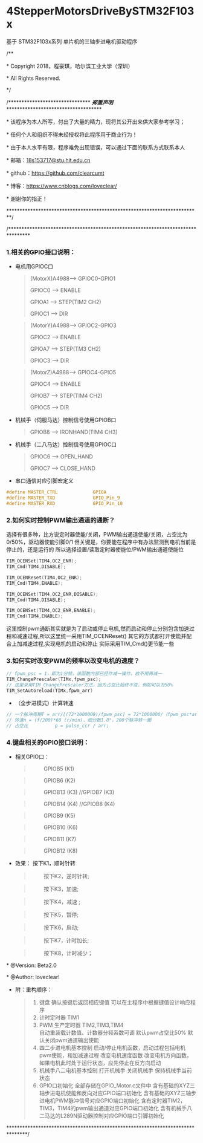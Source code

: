 # 4StepperMotorsDriveBySTM32F103x
基于 STM32F103x系列 单片机的三轴步进电机驱动程序

/**

 \*  Copyright 2018，程豪琪，哈尔滨工业大学（深圳）

 \*  All Rights Reserved.

 */

/******************************* ***郑重声明*** ************************************
 
\* 该程序为本人所写，付出了大量的精力，现将其公开出来供大家参考学习；

\* 任何个人和组织不得未经授权将此程序用于商业行为！

\* 由于本人水平有限，程序难免出现错误，可以通过下面的联系方式联系本人

\* 邮箱：18s153717@stu.hit.edu.cn

\* github：https://github.com/clearcumt

\* 博客：https://www.cnblogs.com/loveclear/

\* 谢谢你的指正！
 
*************************************************************************/

/********************************************************************************

### 1.相关的GPIO接口说明：  	
* 电机用GPIOC口

	> (MotorX)A4988--> GPIOC0-GPIO1
	> 
	> GPIOC0 	--> ENABLE
	> 
	> GPIOA1 	--> STEP(TIM2 CH2)
	> 
	> GPIOC1	--> DIR  
	> 
	
	> (MotorY)A4988--> GPIOC2-GPIO3
	> 
	> GPIOC2 	--> ENABLE
	> 
	> GPIOA7 	--> STEP(TM3 CH2)
	> 
	> GPIOC3	--> DIR  
	
	> (MotorZ)A4988--> GPIOC4-GPIO5
	> 
	> GPIOC4 	--> ENABLE
	> 
	> GPIOB7 	--> STEP(TIM4 CH2)
	> 
	> GPIOC5	--> DIR
	>
	
* 机械手（伺服马达）控制信号使用GPIOB口
	> GPIOB8	--> IRONHAND(TIM4 CH3)

* 机械手（二八马达）控制信号使用GPIOC口
	> GPIOC6	--> OPEN_HAND
	>   
	> GPIOC7	--> CLOSE_HAND
	
* 串口通信对应引脚宏定义
```c
#define MASTER_CTRL				GPIOA
#define MASTER_TXD 				GPIO_Pin_9
#define MASTER_RXD 				GPIO_Pin_10
```
				
### 2.如何实时控制PWM输出通道的通断？

选择有很多种，比方说定时器使能/关闭，PWM输出通道使能/关闭，占空比为0/50%，驱动器使能引脚0/1
但关键是，你要能在程序中有办法监测到电机当前是停止的，还是运行的
所以选择设置/读取定时器使能位/PWM输出通道使能位
```c	
TIM_OCENSet(TIM4,OC2_ENR);
TIM_Cmd(TIM4,DISABLE);

TIM_OCENReset(TIM4,OC2_ENR);			
TIM_Cmd(TIM4,ENABLE);

TIM_OCENSet(TIM4,OC2_ENR,DISABLE);
TIM_Cmd(TIM4,DISABLE);

TIM_OCENSet(TIM4,OC2_ENR,ENABLE);
TIM_Cmd(TIM4,ENABLE);
```	

这里控制pwm通断其实就是为了启动或停止电机,然而启动和停止分别包含加速过程和减速过程,所以这里统一采用TIM_OCENReset()
其它的方式都打开使能并配合上加减速过程,实现电机的启动和停止
实际采用TIM_Cmd()更节能一些
	
### 3.如何实时改变PWM的频率以改变电机的速度？

```c
// fpwm_psc = 1，即为1分频，该函数内部已经作减一操作，故不用再减一
TIM_ChangePrescaler(TIMx,fpwm_psc);	
// 这里采用TIM_ChangePrescaler方法，因为占空比始终不变，例如可以为50%
TIM_SetAutoreload(TIMx,fpwm_arr)		
```
* （全步进模式）计算转速

```c
// 一个脉冲周期T = arr/[(72*1000000)/fpwm_psc] = 72*1000000/（fpwm_psc*arr）(s) ,f = 1/T (Hz)
// 转速n = (f/200)*60 (r/min)，细分数1.8°，200个脉冲转一圈
// 占空比			p = pulse_ccr / arr;
```						
				

### 4.键盘相关的GPIO接口说明：

* 相关GPIO口： 
	
	> &nbsp;&nbsp;&nbsp;&nbsp;&nbsp;&nbsp;&nbsp;&nbsp;				GPIOB5	(K1) 
	
	> &nbsp;&nbsp;&nbsp;&nbsp;&nbsp;&nbsp;&nbsp;&nbsp;				GPIOB6	(K2)				
	
	> &nbsp;&nbsp;&nbsp;&nbsp;&nbsp;&nbsp;&nbsp;&nbsp;				GPIOB13 (K3)	//GPIOB7  (K3)
	
	> &nbsp;&nbsp;&nbsp;&nbsp;&nbsp;&nbsp;&nbsp;&nbsp;				GPIOB14	(K4)	//GPIOB8  (K4)	
	
	> &nbsp;&nbsp;&nbsp;&nbsp;&nbsp;&nbsp;&nbsp;&nbsp;				GPIOB9	(K5)
	
	> &nbsp;&nbsp;&nbsp;&nbsp;&nbsp;&nbsp;&nbsp;&nbsp;				GPIOB10	(K6)
	
	> &nbsp;&nbsp;&nbsp;&nbsp;&nbsp;&nbsp;&nbsp;&nbsp;				GPIOB11	(K7)
	
	> &nbsp;&nbsp;&nbsp;&nbsp;&nbsp;&nbsp;&nbsp;&nbsp;				GPIOB12	(K8)
* 效果： 		按下K1，顺时针转
	
	> &nbsp;&nbsp;&nbsp;&nbsp;&nbsp;&nbsp;&nbsp;&nbsp;	   		按下K2，逆时针转;
	
	> &nbsp;&nbsp;&nbsp;&nbsp;&nbsp;&nbsp;&nbsp;&nbsp;		   			按下K3，加速;
	
	> &nbsp;&nbsp;&nbsp;&nbsp;&nbsp;&nbsp;&nbsp;&nbsp;		   		按下K4，减速 ;
	
	> &nbsp;&nbsp;&nbsp;&nbsp;&nbsp;&nbsp;&nbsp;&nbsp;		   		按下K5，暂停;
	
	> &nbsp;&nbsp;&nbsp;&nbsp;&nbsp;&nbsp;&nbsp;&nbsp;		   		按下K6，启动;
	
	> &nbsp;&nbsp;&nbsp;&nbsp;&nbsp;&nbsp;&nbsp;&nbsp;		   		按下K7，计时加长;
	
	> &nbsp;&nbsp;&nbsp;&nbsp;&nbsp;&nbsp;&nbsp;&nbsp;		   		按下K8，计时减少；


\* @Version: Beta2.0  

\* @Author: loveclear!

* 附：重构顺序：


	>	1. 键盘
			确认按键后返回相应键值
			可以在主程序中根据键值设计响应程序
	>	2. 计时定时器 TIM1			
	>	3. PWM 生产定时器 TIM2,TIM3,TIM4			
			自动重装载计数值、计数器分频系数可调
			默认pwm占空比50%
			默认关闭pwm通道输出使能
	>	4. 四二步进电机基本控制
			启动/停止电机函数，启动过程包括电机pwm使能，和加减速过程
			改变电机速度函数
			改变电机方向函数，如果电机此时处于运行状态，应先停止在反方向启动
	>	5. 机械手八二电机基本控制
			打开机械手
			关闭机械手
			保持机械手当前状态
	>	6. GPIO口初始化
			全部存储在GPIO_Motor.c文件中
			含有基础的XYZ三轴步进电机使能和反向对应GPIO端口初始化
			含有基础的XYZ三轴步进电机PWM脉冲信号对应GPIO端口初始化
			含有定时器TIM2，TIM3，TIM4的pwm输出通道对应GPIO端口初始化
			含有机械手八二马达的L289N驱动器控制对应GPIO端口引脚初始化
		
*******************************************************************************/